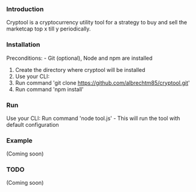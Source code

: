 ### Introduction

Cryptool is a cryptocurrency utility tool for a strategy to buy and sell the marketcap top x till y periodically.

### Installation

Preconditions:
    - Git (optional), Node and npm are installed

1. Create the directory where cryptool will be installed
2. Use your CLI: 
3. Run command 'git clone https://github.com/albrechtm85/cryptool.git'
4. Run command 'npm install' 

### Run

Use your CLI: Run command 'node tool.js'
    - This will run the tool with default configuration

### Example

(Coming soon)

### TODO

(Coming soon)